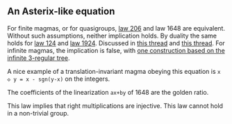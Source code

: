 ## An Asterix-like equation

For finite magmas, or for quasigroups, [law 206](https://teorth.github.io/equational_theories/implications/?206) and law 1648 are equivalent.  Without such assumptions, neither implication holds.  By duality the same holds for [law 124](https://teorth.github.io/equational_theories/implications/?124) and [law 1924](https://teorth.github.io/equational_theories/implications/?1924).  Discussed in [this thread](https://leanprover.zulipchat.com/#narrow/stream/458659-Equational/topic/1076.20!.3D.3E.203) and [this thread](https://leanprover.zulipchat.com/#narrow/stream/458659-Equational/topic/1648.20!.3D.3E.20206).  For infinite magmas, the implication is false, with [one construction based on the infinite 3-regular tree](https://leanprover.zulipchat.com/#narrow/stream/458659-Equational/topic/1648.20!.3D.3E.20206/near/476985846).

A nice example of a translation-invariant magma obeying this equation is `x ◇ y = x - sgn(y-x)` on the integers.

The coefficients of the linearization `ax+by` of 1648 are the golden ratio.

This law implies that right multiplications are injective.  This law cannot hold in a non-trivial group.
